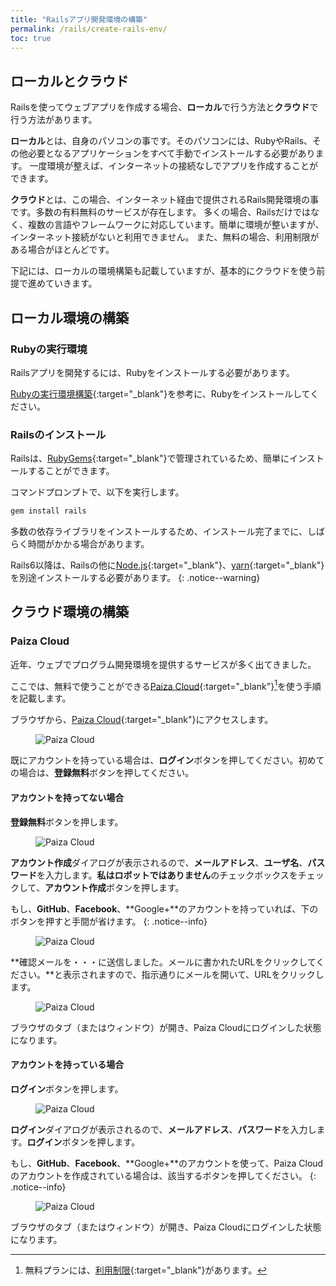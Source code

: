 ```yaml
---
title: "Railsアプリ開発環境の構築"
permalink: /rails/create-rails-env/
toc: true
---
```

## ローカルとクラウド
Railsを使ってウェブアプリを作成する場合、**ローカル**で行う方法と**クラウド**で行う方法があります。

**ローカル**とは、自身のパソコンの事です。そのパソコンには、RubyやRails、その他必要となるアプリケーションをすべて手動でインストールする必要があります。
一度環境が整えば、インターネットの接続なしでアプリを作成することができます。

**クラウド**とは、この場合、インターネット経由で提供されるRails開発環境の事です。多数の有料無料のサービスが存在します。
多くの場合、Railsだけではなく、複数の言語やフレームワークに対応しています。簡単に環境が整いますが、インターネット接続がないと利用できません。
また、無料の場合、利用制限がある場合がほとんどです。

下記には、ローカルの環境構築も記載していますが、基本的にクラウドを使う前提で進めていきます。

## ローカル環境の構築
### Rubyの実行環境
Railsアプリを開発するには、Rubyをインストールする必要があります。

[Rubyの実行環境構築](/archives/ruby/create-ruby-environment/){:target="_blank"}を参考に、Rubyをインストールしてください。

### Railsのインストール
Railsは、[RubyGems](https://rubygems.org/){:target="_blank"}で管理されているため、簡単にインストールすることができます。

コマンドプロンプトで、以下を実行します。

```bash
gem install rails
```

多数の依存ライブラリをインストールするため、インストール完了までに、しばらく時間がかかる場合があります。

Rails6以降は、Railsの他に[Node.js](https://nodejs.org/ja/){:target="_blank"}、[yarn](https://yarnpkg.com/){:target="_blank"}を別途インストールする必要があります。
{: .notice--warning} 


## クラウド環境の構築
### Paiza Cloud
近年、ウェブでプログラム開発環境を提供するサービスが多く出てきました。

ここでは、無料で使うことができる[Paiza Cloud](https://paiza.cloud/ja/){:target="_blank"}[^1]を使う手順を記載します。

[^1]: 無料プランには、[利用制限](https://paiza.cloud/ja/#pricing){:target="_blank"}があります。

ブラウザから、[Paiza Cloud](https://paiza.cloud/ja/){:target="_blank"}にアクセスします。

<figure>
  <img src="{{ '/assets/images/rails/02/paiza.png' | relative_url }}" alt="Paiza Cloud">
</figure>

既にアカウントを持っている場合は、**ログイン**ボタンを押してください。初めての場合は、**登録無料**ボタンを押してください。

#### アカウントを持ってない場合

**登録無料**ボタンを押します。

<figure>
  <img src="{{ '/assets/images/rails/02/paiza2.png' | relative_url }}" alt="Paiza Cloud">
</figure>

**アカウント作成**ダイアログが表示されるので、**メールアドレス**、**ユーザ名**、**パスワード**を入力します。**私はロボットではありません**のチェックボックスをチェックして、**アカウント作成**ボタンを押します。

もし、**GitHub**、**Facebook**、**Google+**のアカウントを持っていれば、下のボタンを押すと手間が省けます。
{: .notice--info} 

<figure>
  <img src="{{ '/assets/images/rails/02/paiza3.png' | relative_url }}" alt="Paiza Cloud">
</figure>

**確認メールを・・・に送信しました。メールに書かれたURLをクリックしてください。**と表示されますので、指示通りにメールを開いて、URLをクリックします。

<figure>
  <img src="{{ '/assets/images/rails/02/paiza4.png' | relative_url }}" alt="Paiza Cloud">
</figure>

ブラウザのタブ（またはウィンドウ）が開き、Paiza Cloudにログインした状態になります。

#### アカウントを持っている場合

**ログイン**ボタンを押します。

<figure>
  <img src="{{ '/assets/images/rails/02/paiza5.png' | relative_url }}" alt="Paiza Cloud">
</figure>

**ログイン**ダイアログが表示されるので、**メールアドレス**、**パスワード**を入力します。**ログイン**ボタンを押します。

もし、**GitHub**、**Facebook**、**Google+**のアカウントを使って、Paiza Cloudのアカウントを作成されている場合は、該当するボタンを押してください。
{: .notice--info} 

<figure>
  <img src="{{ '/assets/images/rails/02/paiza4.png' | relative_url }}" alt="Paiza Cloud">
</figure>

ブラウザのタブ（またはウィンドウ）が開き、Paiza Cloudにログインした状態になります。
